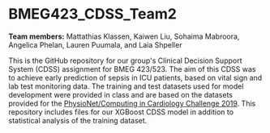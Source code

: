 # BMEG423_CDSS_Team2
**Team members:** Mattathias Klassen, Kaiwen Liu, Sohaima Mabroora, Angelica Phelan, Lauren Puumala, and Laia Shpeller  

This is the GitHub repository for our group's Clinical Decision Support System (CDSS) assignment for BMEG 423/523. The aim of this CDSS was to achieve early prediction of sepsis in ICU patients, based on vital sign and lab test monitoring data. The training and test datasets used for model development were provided in class and are based on the datasets provided for the [PhysioNet/Computing in Cardiology Challenge 2019](https://physionet.org/content/challenge-2019/1.0.0/). This repository includes files for our XGBoost CDSS model in addition to statistical analysis of the training dataset.  
